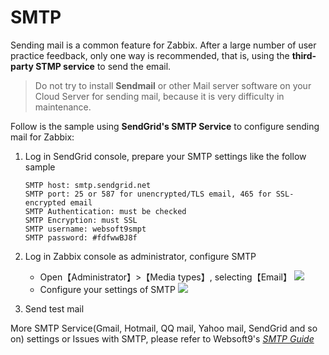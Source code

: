 # SMTP

Sending mail is a common feature for Zabbix. After a large number of user practice feedback, only one way is recommended, that is, using the **third-party STMP service** to send the email.

> Do not try to install **Sendmail** or other Mail server software on your Cloud Server for sending mail, because it is very difficulty in maintenance.

Follow is the sample using **SendGrid's SMTP Service** to configure sending mail for Zabbix:

1. Log in SendGrid console, prepare your SMTP settings like the follow sample
   ```
   SMTP host: smtp.sendgrid.net
   SMTP port: 25 or 587 for unencrypted/TLS email, 465 for SSL-encrypted email
   SMTP Authentication: must be checked
   SMTP Encryption: must SSL
   SMTP username: websoft9smpt
   SMTP password: #fdfwwBJ8f    
   ```
2. Log in Zabbix console as administrator, configure SMTP  
   - Open【Administrator】>【Media types】, selecting【Email】
     ![](https://libs.websoft9.com/Websoft9/DocsPicture/en/zabbix/zabbix-opensmtp-websoft9.png)
   - Configure your settings of SMTP
     ![](https://libs.websoft9.com/Websoft9/DocsPicture/en/zabbix/zabbix-smtpsetting-websoft9.png) 

3. Send test mail
     

More SMTP Service(Gmail, Hotmail, QQ mail, Yahoo mail, SendGrid and so on)  settings or Issues with SMTP, please refer to Websoft9's *[SMTP Guide](https://support.websoft9.com/docs/faq/tech-smtp.html)* 